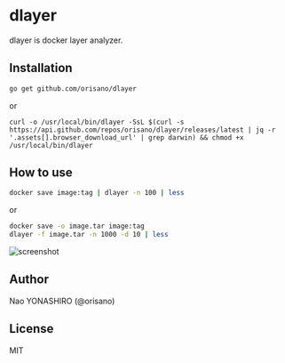 # dlayer
dlayer is docker layer analyzer.

## Installation
```bash
go get github.com/orisano/dlayer
```
or
```
curl -o /usr/local/bin/dlayer -SsL $(curl -s https://api.github.com/repos/orisano/dlayer/releases/latest | jq -r '.assets[].browser_download_url' | grep darwin) && chmod +x /usr/local/bin/dlayer
```

## How to use
```bash 
docker save image:tag | dlayer -n 100 | less
```
or
```bash
docker save -o image.tar image:tag
dlayer -f image.tar -n 1000 -d 10 | less
```

![screenshot](https://github.com/orisano/dlayer/raw/images/images/screenshot.png)

## Author
Nao YONASHIRO (@orisano)

## License
MIT
